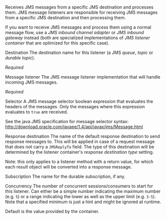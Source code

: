 
Receives JMS messages from a specific JMS destination and processes them.
JMS message listeners are responsible for receiving JMS messages from a specific JMS destination and then processing them.

If you want to receive JMS messages and process them using a normal message flow, use a <i>JMS inbound channel adapter</i> or <i>JMS inbound gateway</i> instead (both are specialized implementations of <i>JMS listener container</i> that are optimized for this specific case).


Destination
The destination name for this listener (a JMS <i>queue</i>, <i>topic</i> or <i>durable topic</i>).

<i>Required</i>


Message listener
The JMS message listener implementation that will handle incoming JMS messages.

<i>Required</i>


Selector
A JMS message selector boolean expression that evaluates the headers of the messages. Only the messages where this expression evaluates to <code>true</code> are received.

See the java JMS specification for message selector syntax:
<a href="http://download.oracle.com/javaee/1.4/api/javax/jms/Message.html" target="_blank">http://download.oracle.com/javaee/1.4/api/javax/jms/Message.html</a>


Response destination
The name of the default response destination to send response messages to. This will be applied in case of a request message that does not carry a <code>JMSReplyTo</code> field. The type of this destination will be determined by the listener container's <i>response destination type</i> setting.

Note: this only applies to a listener method with a return value, for which each result object will be converted into a response message.


Subscription
The name for the durable subscription, if any.


Concurrency
The number of concurrent sessions/consumers to start for this listener. Can either be a simple number indicating the maximum number (e.g. <code>5</code>) or a range indicating the lower as well as the upper limit (e.g. <code>3-5</code>). Note that a specified minimum is just a hint and might be ignored at runtime.

Default is the value provided by the container.

